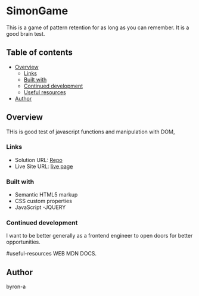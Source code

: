 <!-- REMAINING CODE IMPLEMENTATION -->
<!-- 
    - Increase game difficulty and user responding speed at every 5 level subsequently.
 -->

 # SimonGame
This is a game of pattern retention for as long as you can remember. It is a good brain test.

## Table of contents

- [Overview](#overview)
  - [Links](#links)
  - [Built with](#built-with)
  - [Continued development](#continued-development)
  - [Useful resources](#useful-resources)
- [Author](#author)

## Overview
THis is good test of javascript functions and manipulation with DOM, 

### Links

- Solution URL: [Repo](https://github.com/byron-a/SimonGame.git)
- Live Site URL: [live page](https://byron-a.github.io/SimonGame/)

### Built with

- Semantic HTML5 markup
- CSS custom properties
- JavaScript
-JQUERY

### Continued development

I want to be better generally as a frontend engineer to open doors for better opportunities.

#useful-resources
WEB MDN DOCS.

## Author
byron-a
